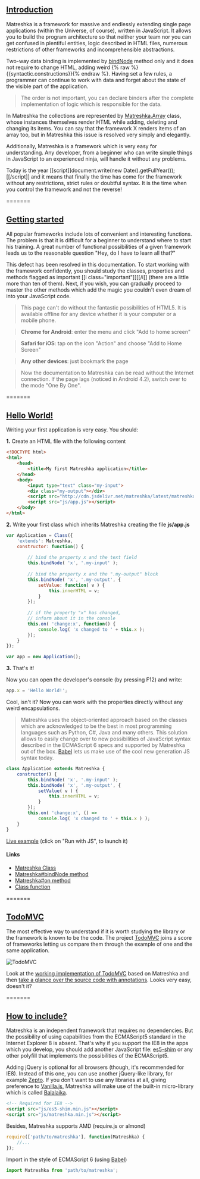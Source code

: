 ## [Introduction](#introduction)
Matreshka is a framework for massive and endlessly extending single page applications (within the Universe, of course), written in JavaScript. It allows you to build the program architecture so that neither your team nor you can get confused in plentiful entities, logic described in HTML files, numerous restrictions of other frameworks and incomprehensible abstractions.

Two-way data binding is implemented by [bindNode](#Matrashka-bindNode) method only and it does not require to change HTML, adding weird {% raw %}{{syntactic.constructions}}{% endraw %}. Having set a few rules, a programmer can continue to work with data and forget about the state of the visible part of the application.

> The order is not important, you can declare binders after the complete implementation of logic which is responsible for the data.

In Matreshka the collections are represented by [Matreshka.Array](#Matreshka.Array) class, whose instances themselves render HTML while adding, deleting and changing its items. You can say that the framework X renders items of an array too, but in Matreshka this issue is resolved very simply and elegantly.

Additionally, Matreshka is a framework which is very easy for understanding. Any developer, from a beginner who can write simple things in JavaScript to an experienced ninja, will handle it without any problems.

Today is the year [[script]]document.write(new Date().getFullYear());[[/script]] and it means that finally the time has come for the framework without any restrictions, strict rules or doubtful syntax. It is the time when you control the framework and not the reverse!


=======
## [Getting started](#getting-started)
All popular frameworks include lots of convenient and interesting functions. The problem is that it is difficult for a beginner to understand where to start his training. A great number of functional possibilities of a given framework leads us to the reasonable question "Hey, do I have to learn all that?"


This defect has been resolved in this documentation. To start working with the framework confidently, you should study the classes, properties and methods flagged as important [[i class="important"]][[/i]] (there are a little more than ten of them). Next, if you wish, you can gradually proceed to master the other methods which add the magic you couldn't even dream of into your JavaScript code.


> This page can't do without the fantastic possibilities of HTML5. It is available offline for any device whether it is your  computer or a mobile  phone.

> **Chrome for Android**: enter the menu and click  "Add to home screen"

> **Safari for iOS**: tap on the icon "Action" and choose "Add to Home Screen"

> **Any other devices**: just bookmark the page

> Now the documentation to Matreshka can be read without the Internet connection. If the page lags (noticed in Android 4.2), switch over to the mode "One By One".

=======
## [Hello World!](#hello-world)
Writing your first application is very easy. You should:


**1\.** Create an HTML file with the following content

```html
<!DOCTYPE html>
<html>
	<head>
		<title>My first Matreshka application</title>
	</head>
	<body>
		<input type="text" class="my-input">
		<div class="my-output"></div>
		<script src="http://cdn.jsdelivr.net/matreshka/latest/matreshka.min.js"></script>
		<script src="js/app.js"></script>
	</body>
</html>
```


**2\.** Write your first class which inherits Matreshka creating the file **js/app.js**

```js
var Application = Class({
	'extends': Matreshka,
	constructor: function() {
	
		// bind the property x and the text field
		this.bindNode( 'x', '.my-input' );
		
		// bind the property x and the ".my-output" block 
		this.bindNode( 'x', '.my-output', {
			setValue: function( v ) {
				this.innerHTML = v;
			}
		});
		
		// if the property "х" has changed,
		// inform about it in the console
		this.on( 'change:x', function() {
			console.log( 'x changed to ' + this.x );
		});
	}
});

var app = new Application();
```


**3\.** That's it!

Now you can open the developer's console (by pressing F12) and write:
```js
app.x = 'Hello World!';
```
Cool, isn't it? Now you can work with the properties directly without any weird encapsulations.

> Matreshka uses the object-oriented approach based on the classes which are acknowledged to be the best in most programming languages such as Python, C#, Java and many others. This solution allows to easily change over to new possibilities of JavaScript syntax described in the ECMAScript 6 specs and supported by Matreshka out of the box. [Babel](http://babeljs.io/) lets us make use of the cool new generation JS syntax today.
```js
class Application extends Matreshka {
	constructor() {
		this.bindNode( 'x', '.my-input' );
		this.bindNode( 'x', '.my-output', {
			setValue( v ) {
				this.innerHTML = v;
			}
		});
		this.on( 'change:x', () =>
			console.log( 'x changed to ' + this.x ) );
	}
}
```

[Live example](http://jsbin.com/xotehu/1/edit?js,output) (click on "Run with JS", to launch it)

#### Links
* [Matreshka Class](#Matreshka)
* [Matreshka#bindNode method](#Matreshka-bindNode)
* [Matreshka#on method](#Matreshka-on)
* [Class function](#Class)

=======
## [TodoMVC](#todomvc)
The most effective way to understand if it is worth studying the library or  the framework is known to be the code. The project [TodoMVC](http://todomvc.com/) joins a score of frameworks letting us compare them through the example of one and the same application.

![TodoMVC](img/todomvc.png)

Look at the [working implementation of TodoMVC](todo/) based on Matreshka and then [take a glance over the source code with annotations](todo/js/docs/app.html). Looks very easy, doesn't it?

=======
## [How to include?](#how-to-include)
Matreshka is an independent framework that requires no dependencies. But the possibility of using capabilities from the ECMAScript5 standard in the Internet Explorer 8 is absent. That's why if you support the IE8 in the apps which you develop, you should add another JavaScript file: [es5-shim](https://github.com/es-shims/es5-shim) or any other polyfill that implements the possibilities of the ECMAScript5.

Adding jQuery is optional for all browsers (though, it's recommended for IE8). Instead of this one, you can use another jQuery-like library, for example  [Zepto](http://zeptojs.com/). If you don't want to use any libraries at all, giving preference to [Vanilla.js](http://vanilla-js.com/), Matreshka will make use of the built-in micro-library which is called [Balalaika]($b).


```html
<!-- Required for IE8 -->
<script src="js/es5-shim.min.js"></script> 
<script src="js/matreshka.min.js"></script>
```

Besides, Matreshka supports AMD (require.js or almond)
```js
require(['path/to/matreshka'], function(Matreshka) {
	//...
});
```

Import in the style of ECMAScript 6 (using [Babel](http://babeljs.io/))
```js
import Matreshka from 'path/to/matreshka';
```